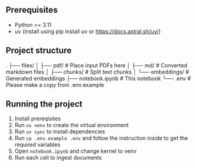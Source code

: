 ## Prerequisites
- Python >= 3.11
- uv (install using pip install uv or https://docs.astral.sh/uv/)

## Project structure
.
├── files/
│   ├── pdf/        # Place input PDFs here
│   ├── md/         # Converted markdown files
│   ├── chunks/     # Split text chunks
│   └── embeddings/ # Generated embeddings
├── notebook.ipynb  # This notebook
└── .env            # Please make a copy from .env.example

## Running the project
1. Install prereqisites
2. Run ```uv venv``` to create the virtual environment
3. Run ```uv sync``` to install dependencies
4. Run ```cp .env.example .env``` and follow the instruction inside to get the required variables
5. Open ```notebook.ipynb``` and change kernel to venv
6. Run each cell to ingest documents